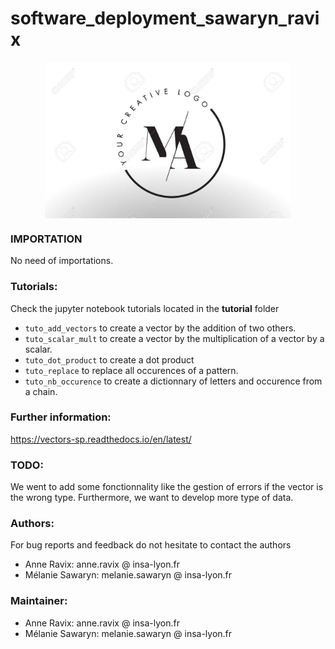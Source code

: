# software_deployment_sawaryn_ravix

<div style="display: flex; justify-content: center;">
 <img src="logo.jpg" height="250">
</div>

### IMPORTATION
No need of importations.

### Tutorials:

Check the jupyter notebook tutorials located in the __tutorial__ folder
+ `tuto_add_vectors` to create a vector by the addition of two others. 
+ `tuto_scalar_mult` to create a vector by the multiplication of a vector by a scalar. 
+ `tuto_dot_product` to create a dot product
+ `tuto_replace` to replace all occurences of a pattern.
+ `tuto_nb_occurence` to create a dictionnary of letters and occurence from a chain.

### Further information: 
https://vectors-sp.readthedocs.io/en/latest/

### TODO:

We went to add some fonctionnality like the gestion of errors if the vector is the wrong type. Furthermore, we want to develop more type of data.

### Authors:

For bug reports and feedback do not hesitate to contact the authors

+ Anne Ravix: anne.ravix @ insa-lyon.fr
+ Mélanie Sawaryn: melanie.sawaryn @ insa-lyon.fr

### Maintainer:

+ Anne Ravix: anne.ravix @ insa-lyon.fr
+ Mélanie Sawaryn: melanie.sawaryn @ insa-lyon.fr
